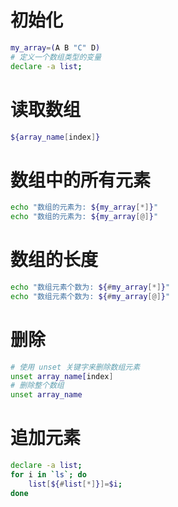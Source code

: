 # 初始化

```sh
my_array=(A B "C" D)
# 定义一个数组类型的变量
declare -a list;
```
# 读取数组

```sh
${array_name[index]}
```

# 数组中的所有元素

```sh
echo "数组的元素为: ${my_array[*]}"
echo "数组的元素为: ${my_array[@]}"
```

# 数组的长度

```sh
echo "数组元素个数为: ${#my_array[*]}"
echo "数组元素个数为: ${#my_array[@]}"
```

# 删除

```sh
# 使用 unset 关键字来删除数组元素
unset array_name[index]
# 删除整个数组
unset array_name
```

# 追加元素

```sh
declare -a list;
for i in `ls`; do
	list[${#list[*]}]=$i;
done
```